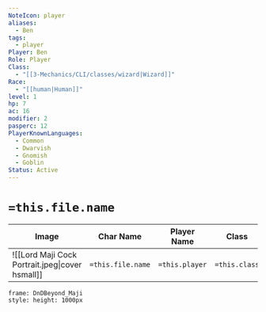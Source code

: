 ```yaml
---
NoteIcon: player
aliases:
  - Ben
tags:
  - player
Player: Ben
Role: Player
Class:
  - "[[3-Mechanics/CLI/classes/wizard|Wizard]]"
Race:
  - "[[human|Human]]"
level: 1
hp: 7
ac: 16
modifier: 2
pasperc: 12
PlayerKnownLanguages:
  - Common
  - Dwarvish
  - Gnomish
  - Goblin
Status: Active
---
```

# `=this.file.name`

| Image                                           | Char Name         | Player Name    | Class         | Race         | Level         |
| ----------------------------------------------- | ----------------- | -------------- | ------------- | ------------ | ------------- |
| ![[Lord Maji Cock Portrait.jpeg\|cover hsmall]] | `=this.file.name` | `=this.player` | `=this.class` | `=this.race` | `=this.level` |

```custom-frames
frame: DnDBeyond_Maji
style: height: 1000px
```
